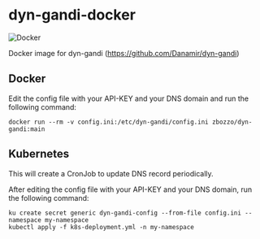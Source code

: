 # dyn-gandi-docker

![Docker](https://github.com/bozzo/dyn-gandi-docker/workflows/Docker/badge.svg)

Docker image for dyn-gandi (https://github.com/Danamir/dyn-gandi)

## Docker

Edit the config file with your API-KEY and your DNS domain and run the following command:

```shell
docker run --rm -v config.ini:/etc/dyn-gandi/config.ini zbozzo/dyn-gandi:main 
```

## Kubernetes

This will create a CronJob to update DNS record periodically.

After editing the config file with your API-KEY and your DNS domain, run the following command:

```shell
ku create secret generic dyn-gandi-config --from-file config.ini --namespace my-namespace
kubectl apply -f k8s-deployment.yml -n my-namespace
```
